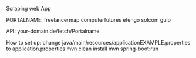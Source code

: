 Scraping web App

PORTALNAME:
freelancermap
computerfutures
etengo
solcom
gulp

API:
your-domain.de/fetch/Portalname

How to set up:
change java/main/resources/applicationEXAMPLE.properties to  application.properties
mvn clean install 
mvn spring-boot:run